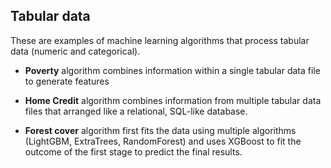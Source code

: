 ## Tabular data

These are examples of machine learning algorithms that process tabular data (numeric and categorical).

- __Poverty__ algorithm combines information within a single tabular data file to generate features

- __Home Credit__ algorithm combines information from multiple tabular data files that arranged like a relational, SQL-like database. 

- __Forest cover__ algorithm first fits the data using multiple algorithms (LightGBM, ExtraTrees, RandomForest) and uses XGBoost to fit the outcome of the first stage to predict the final results.
